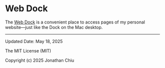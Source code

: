 # Web Dock

The [Web Dock](https://quinn0823.github.io/web-dock-bar) is a convenient place to access pages of my personal website—just like the Dock on the Mac desktop.

---

Updated Date: May 18, 2025

The MIT License (MIT)

Copyright (c) 2025 Jonathan Chiu
